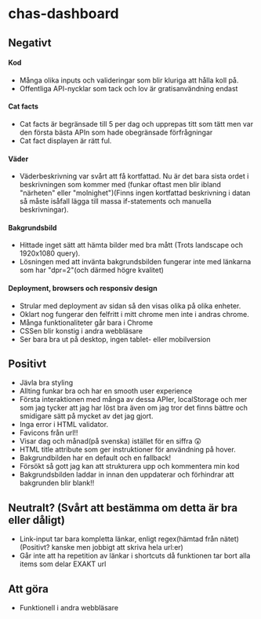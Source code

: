 # chas-dashboard

## Negativt
#### Kod
* Många olika inputs och valideringar som blir kluriga att hålla koll på.
* Offentliga API-nycklar som tack och lov är gratisanvändning endast
#### Cat facts
* Cat facts är begränsade till 5 per dag och upprepas titt som tätt men var den första bästa APIn som hade obegränsade förfrågningar
* Cat fact displayen är rätt ful.
#### Väder
* Väderbeskrivning var svårt att få kortfattad. Nu är det bara sista ordet i beskrivningen som kommer med (funkar oftast men blir ibland "närheten" eller "molnighet")(Finns ingen kortfattad beskrivning i datan så måste isåfall lägga till massa if-statements och manuella beskrivningar).
#### Bakgrundsbild
* Hittade inget sätt att hämta bilder med bra mått (Trots landscape och 1920x1080 query).
* Lösningen med att invänta bakgrundsbilden fungerar inte med länkarna som har "dpr=2"(och därmed högre kvalitet)
#### Deployment, browsers och responsiv design
* Strular med deployment av sidan så den visas olika på olika enheter.
* Oklart nog fungerar den felfritt i mitt chrome men inte i andras chrome.
* Många funktionaliteter går bara i Chrome
* CSSen blir konstig i andra webbläsare
* Ser bara bra ut på desktop, ingen tablet- eller mobilversion


## Positivt
* Jävla bra styling
* Allting funkar bra och har en smooth user experience
* Första interaktionen med många av dessa APIer, localStorage och mer som jag tycker att jag har löst bra även om jag tror det finns bättre och smidigare sätt på mycket av det jag gjort.
* Inga error i HTML validator.
* Favicons från url!!
* Visar dag och månad(på svenska) istället för en siffra 😲
* HTML title attribute som ger instruktioner för användning på hover.
* Bakgrundbilden har en default och en fallback!
* Försökt så gott jag kan att strukturera upp och kommentera min kod
* Bakgrundsbilden laddar in innan den uppdaterar och förhindrar att bakgrunden blir blank!!

## Neutralt? (Svårt att bestämma om detta är bra eller dåligt)
* Link-input tar bara kompletta länkar, enligt regex(hämtad från nätet)(Positivt? kanske men jobbigt att skriva hela url:er)
* Går inte att ha repetition av länkar i shortcuts då funktionen tar bort alla items som delar EXAKT url
  
## Att göra
* Funktionell i andra webbläsare
  
